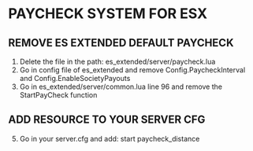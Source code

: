 # PAYCHECK SYSTEM FOR ESX


## REMOVE ES EXTENDED DEFAULT PAYCHECK

  1) Delete the file in the path: es_extended/server/paycheck.lua
  2) Go in config file of es_extended and remove Config.PaycheckInterval and Config.EnableSocietyPayouts
  3) Go in es_extended/server/common.lua line 96 and remove the StartPayCheck function
  
## ADD RESOURCE TO YOUR SERVER CFG
  5) Go in your server.cfg and add: start paycheck_distance
